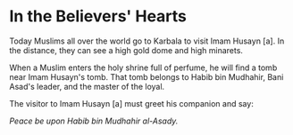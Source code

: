 In the Believers' Hearts
========================

Today Muslims all over the world go to Karbala to visit Imam Husayn [a].
In the distance, they can see a high gold dome and high minarets.

When a Muslim enters the holy shrine full of perfume, he will find a
tomb near Imam Husayn's tomb. That tomb belongs to Habib bin Mudhahir,
Bani Asad's leader, and the master of the loyal.

The visitor to Imam Husayn [a] must greet his companion and say:

*Peace be upon Habib bin Mudhahir al-Asady.*



